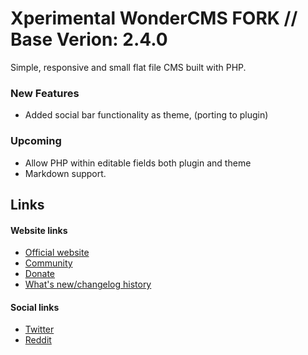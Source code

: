 # Xperimental WonderCMS FORK // Base Verion: 2.4.0
Simple, responsive and small flat file CMS built with PHP.

### New Features
- Added social bar functionality as theme, (porting to plugin)

### Upcoming
- Allow PHP within editable fields both plugin and theme
- Markdown support.



## Links
#### Website links
- [Official website](https://wondercms.com)
- [Community](https://wondercms.com/forum)
- [Donate](https://wondercms.com/donate)
- [What's new/changelog history](https://wondercms.com/whatsnew)

#### Social links
- [Twitter](https://twitter.com/wondercms)
- [Reddit](https://reddit.com/r/WonderCMS)
